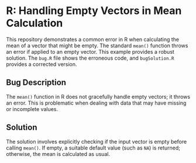 # R: Handling Empty Vectors in Mean Calculation

This repository demonstrates a common error in R when calculating the mean of a vector that might be empty.  The standard `mean()` function throws an error if applied to an empty vector. This example provides a robust solution.  The `bug.R` file shows the erroneous code, and `bugSolution.R` provides a corrected version.

## Bug Description
The `mean()` function in R does not gracefully handle empty vectors; it throws an error.  This is problematic when dealing with data that may have missing or incomplete values. 

## Solution
The solution involves explicitly checking if the input vector is empty before calling `mean()`. If empty, a suitable default value (such as `NA`) is returned; otherwise, the mean is calculated as usual. 